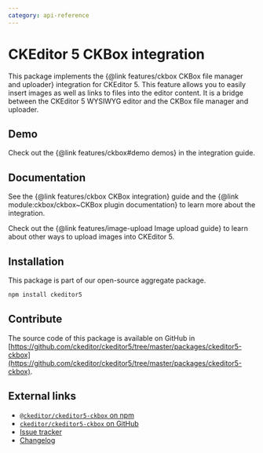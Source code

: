 ```yaml
---
category: api-reference
---
```


# CKEditor&nbsp;5 CKBox integration

This package implements the {@link features/ckbox CKBox file manager and uploader} integration for CKEditor&nbsp;5. This feature allows you to easily insert images as well as links to files into the editor content. It is a bridge between the CKEditor&nbsp;5 WYSIWYG editor and the CKBox file manager and uploader.

## Demo

Check out the {@link features/ckbox#demo demos} in the integration guide.

## Documentation

See the {@link features/ckbox CKBox integration} guide and the {@link module:ckbox/ckbox~CKBox plugin documentation} to learn more about the integration.

Check out the {@link features/image-upload Image upload guide} to learn about other ways to upload images into CKEditor&nbsp;5.

## Installation

This package is part of our open-source aggregate package.

```bash
npm install ckeditor5
```

## Contribute

The source code of this package is available on GitHub in [https://github.com/ckeditor/ckeditor5/tree/master/packages/ckeditor5-ckbox](https://github.com/ckeditor/ckeditor5/tree/master/packages/ckeditor5-ckbox).

## External links

* [`@ckeditor/ckeditor5-ckbox` on npm](https://www.npmjs.com/package/@ckeditor/ckeditor5-ckbox)
* [`ckeditor/ckeditor5-ckbox` on GitHub](https://github.com/ckeditor/ckeditor5/tree/master/packages/ckeditor5-ckbox)
* [Issue tracker](https://github.com/ckeditor/ckeditor5/issues)
* [Changelog](https://github.com/ckeditor/ckeditor5/blob/master/CHANGELOG.md)
